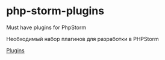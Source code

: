 # php-storm-plugins
Must have plugins for PhpStorm

Необходимый набор плагинов для разработки в PHPStorm

[Plugins](https://github.com/Simtel/php-storm-plugins/wiki/List-Plugins)
